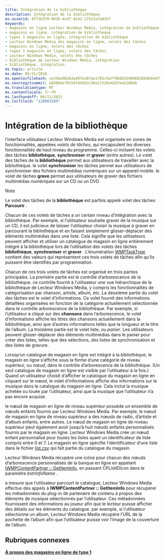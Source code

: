 ```yaml
---
title: Intégration de la bibliothèque
description: Intégration de la bibliothèque
ms.assetid: 6ff1b379-983b-4cd7-8142-27523a7a03e7
keywords:
- magasins en ligne Lecteur Windows Media, intégration de bibliothèque
- magasins en ligne, intégration de bibliothèque
- types 1 magasins en ligne, intégration de bibliothèque
- Lecteur Windows Media des magasins en ligne, volets des tâches
- magasins en ligne, volets des tâches
- tapez 1 magasins en ligne, volets des tâches
- Lecteur Windows Media, volets des tâches
- bibliothèque de Lecteur Windows Media, intégration
- bibliothèque, intégration
ms.topic: article
ms.date: 05/31/2018
ms.openlocfilehash: ce258a982bda49fe167ee1705c9a779b06359086820b50d44f95e38afe489b94
ms.sourcegitcommit: e858bbe701567d4583c50a11326e42d7ea51804b
ms.translationtype: MT
ms.contentlocale: fr-FR
ms.lasthandoff: 08/11/2021
ms.locfileid: "120003389"
---
```

# <a name="library-integration"></a>Intégration de la bibliothèque

l’interface utilisateur Lecteur Windows Media est organisée en zones de fonctionnalités, appelées *volets de tâches*, qui encapsulent les diverses fonctionnalités de haut niveau du programme. Celles-ci incluent les volets des tâches **bibliothèque**, **synchroniser** et **graver** (entre autres). Le volet des tâches de la **bibliothèque** permet aux utilisateurs de travailler avec la bibliothèque. le volet **synchroniser** les tâches permet aux utilisateurs de synchroniser des fichiers multimédias numériques sur un appareil mobile. le volet de tâches **grave** permet aux utilisateurs de graver des fichiers multimédias numériques sur un CD ou un DVD.

> [!Note]  
> Le volet des tâches de la **bibliothèque** est parfois appelé volet des tâches **Parcourir** .

 

Chacun de ces volets de tâches a un certain niveau d’intégration avec la bibliothèque. Par exemple, si l’utilisateur souhaite graver de la musique sur un CD, il est judicieux de laisser l’utilisateur choisir la musique à graver en parcourant la bibliothèque et en faisant simplement glisser-déplacer des éléments multimédias dans une liste. Cela signifie que les utilisateurs peuvent afficher et utiliser un catalogue de magasin en ligne entièrement intégré à la bibliothèque lors de l’utilisation des volets des tâches **bibliothèque**, **synchroniser** et **graver** . L’énumération [WMPTaskType](/previous-versions/windows/desktop/api/contentpartner/ne-contentpartner-wmptasktype) contient des valeurs qui représentent ces trois volets de tâches afin qu’ils puissent être identifiés par programmation.

Chacun de ces trois volets de tâches est organisé en trois parties principales. La première partie est le contrôle d’arborescence de la bibliothèque. ce contrôle fournit à l’utilisateur une vue hiérarchique de la bibliothèque de Lecteur Windows Media, y compris les fonctionnalités de catégorisation par chanson, artiste, album, etc. La deuxième partie du volet des tâches est le volet d’informations. Ce volet fournit des informations détaillées organisées en fonction de la catégorie actuellement sélectionnée dans le contrôle arborescence de la bibliothèque. Par exemple, si l’utilisateur a cliqué sur des **chansons** dans l’arborescence, le volet d’informations affiche les titres des chansons actuellement dans la bibliothèque, ainsi que d’autres informations telles que la longueur et le titre de l’album. La troisième partie est le volet liste, ou *panier*. Les utilisateurs peuvent glisser-déplacer des éléments multimédias dans le panier pour créer des listes, telles que des sélections, des listes de synchronisation et des listes de gravure.

Lorsqu’un catalogue de magasin en ligne est intégré à la bibliothèque, le magasin en ligne s’affiche sous la forme d’une catégorie de niveau supérieur, ou *nœud*, dans le contrôle d’arborescence de la bibliothèque. (Un seul catalogue de magasin en ligne est visible par l’utilisateur à la fois.) Quand un utilisateur choisit d’afficher le catalogue du magasin en ligne en cliquant sur le nœud, le volet d’informations affiche des informations sur la musique dans le catalogue du magasin en ligne. Cela inclut la musique achetée ou louée par l’utilisateur, ainsi que la musique que l’utilisateur n’a pas encore acquise.

le nœud de magasin en ligne de niveau supérieur possède un ensemble de nœuds enfants fournis par Lecteur Windows Media. Par exemple, le nœud de magasin en ligne de niveau supérieur a des nœuds de radio, d’artiste et d’album enfants, entre autres. Le nœud de magasin en ligne de niveau supérieur peut également avoir jusqu’à huit nœuds enfants personnalisés fournis par le magasin en ligne. Lecteur Windows Media crée un nœud enfant personnalisé pour toutes les listes ayant un identificateur de liste compris entre 0 et 7. Le magasin en ligne spécifie l’identificateur d’une liste dans le fichier [list.csv](list-csv.md) qui fait partie du catalogue du magasin.

Lecteur Windows Media récupère une icône pour chacun des nœuds d’arborescence personnalisés de la banque en ligne en appelant [IWMPContentPartner :: GetItemInfo](/previous-versions/windows/desktop/api/contentpartner/nf-contentpartner-iwmpcontentpartner-getiteminfo), en passant CPListIDIcon dans le paramètre *bstrInfoName* .

à mesure que l’utilisateur parcourt le catalogue, Lecteur Windows Media effectue des appels à **IWMPContentPartner :: GetItemInfo** pour récupérer les métadonnées du plug-in de partenaire de contenu à propos des éléments de musique sélectionnés par l’utilisateur. Ces métadonnées fournissent des informations au joueur afin que le lecteur puisse afficher des détails sur les éléments du catalogue. par exemple, si l’utilisateur sélectionne un album, Lecteur Windows Media récupère l’URL de la pochette de l’album afin que l’utilisateur puisse voir l’image de la couverture de l’album.

## <a name="related-topics"></a>Rubriques connexes

<dl> <dt>

[**À propos des magasins en ligne de type 1**](about-type-1-online-stores.md)
</dt> </dl>

 

 




